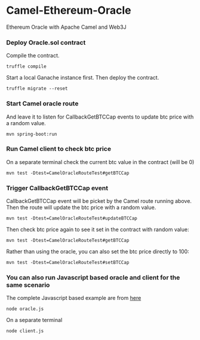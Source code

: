 # Camel-Ethereum-Oracle
Ethereum Oracle with Apache Camel and Web3J

### Deploy Oracle.sol contract 
Compile the contract.

    truffle compile
    
Start a local Ganache instance first. Then deploy the contract.
    
    truffle migrate --reset

### Start Camel oracle route 
And leave it to listen for CallbackGetBTCCap events to update btc price with a random value.

    mvn spring-boot:run
    
### Run Camel client to check btc price
On a separate terminal check the current btc value in the contract (will be 0)

    mvn test -Dtest=CamelOracleRouteTest#getBTCCap
    
### Trigger CallbackGetBTCCap event 
CallbackGetBTCCap event will be picket by the Camel route running above. Then the route will update the btc price with a random value.

    mvn test -Dtest=CamelOracleRouteTest#updateBTCCap

Then check btc price again to see it set in the contract with random value:

    mvn test -Dtest=CamelOracleRouteTest#getBTCCap

Rather than using the oracle, you can also set the btc price directly to 100:
    
    mvn test -Dtest=CamelOracleRouteTest#setBTCCap    
    
### You can also run Javascript based oracle and client for the same scenario
The complete Javascript based example are from [here](https://kndrck.co/posts/ethereum_oracles_a_simple_guide/)
    
    node oracle.js

On a separate terminal

    node client.js

